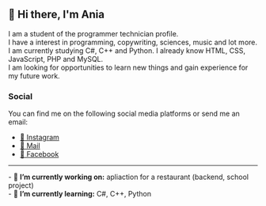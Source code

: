 ## 👋 Hi there, I'm Ania

<p>I am a student of the programmer technician profile. <br/>
I have a interest in programming, copywriting, sciences, music and lot more. I am currently studying C#, C++ and Python. I already know HTML, CSS, JavaScript, PHP and MySQL.<br/>
I am looking for opportunities to learn new things and gain experience for my future work.</p>

<h3>Social</h3>
You can find me on the following social media platforms or send me an email:

<ul>
  <li><a href="https://www.instagram.com/ania_grn4_xo/" target="_blank"> 📸 Instagram </a></li>
  <li><a href="mailto: ania.github@wp.pl" target="_blank"> 📧 Mail </a></li>
  <li><a href="https://www.facebook.com/aniagrn4/" target="_blank">📱 Facebook </a></li>
</ul>

<hr>
- 🔭 <b>I’m currently working on:</b> apliaction for a restaurant (backend, school project) <br>
- 🌱 <b>I’m currently learning:</b> C#, C++, Python<br>
